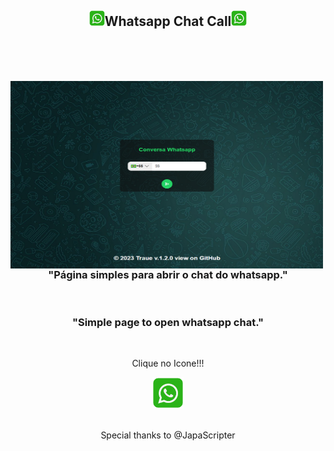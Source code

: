 <!--=====TITULO=====-->
<section>
	<h1 align="center"><b><img width="25vw" height="25vw" src="https://github.com/JapaScripter/whatsapp_chat_call/blob/main/assets/whats.png">Whatsapp Chat Call<img width="25vw" height="25vw" src="https://github.com/JapaScripter/whatsapp_chat_call/blob/main/assets/whats.png"><br><br></b></h1>
</section>
<!--=====TITULO=====-->

<!--=====SUBTITULO=====-->
<section>
	<div>
		<br>
		<div align="center">
			<img align="left" width="500" height="300" src="https://github.com/JapaScripter/whatsapp_chat_call/blob/main/assets/whats_page.PNG" />
			<h3 align="center">"Página simples para abrir o chat do whatsapp."</h3>
			<br>
			<h3 align="center">"Simple page to open whatsapp chat."</h3>
			<br>
			<p>Clique no Icone!!!</p>
			<a align="center" href="https://traue.com.br/open-wa" target="_blank">
				<img width="50vw" height="50vw" src="https://github.com/JapaScripter/whatsapp_chat_call/blob/main/assets/whats.png">
			</a>
			<br><br>
			<p>Special thanks to @JapaScripter</p>
		</div>
	</div>
</section>
<br>
<!--=====SUBTITULO=====-->
